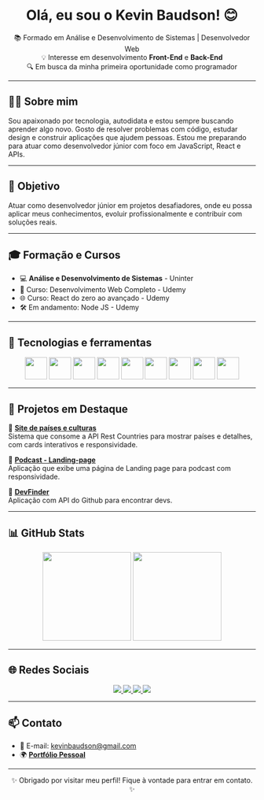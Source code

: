 <h1 align="center">Olá, eu sou o Kevin Baudson! 😊</h1>

<p align="center">
  📚 Formado em Análise e Desenvolvimento de Sistemas | Desenvolvedor Web <br>
  💡 Interesse em desenvolvimento <strong>Front-End</strong> e <strong>Back-End</strong> <br>
  🔍 Em busca da minha primeira oportunidade como programador
</p>

---

## 🧑‍💻 Sobre mim

Sou apaixonado por tecnologia, autodidata e estou sempre buscando aprender algo novo. Gosto de resolver problemas com código, estudar design e construir aplicações que ajudem pessoas. Estou me preparando para atuar como desenvolvedor júnior com foco em JavaScript, React e APIs.

---

## 🎯 Objetivo

Atuar como desenvolvedor júnior em projetos desafiadores, onde eu possa aplicar meus conhecimentos, evoluir profissionalmente e contribuir com soluções reais.

---

## 🎓 Formação e Cursos

- 💻 **Análise e Desenvolvimento de Sistemas** - Uninter 
- 📘 Curso: Desenvolvimento Web Completo - Udemy
- 🌐 Curso: React do zero ao avançado - Udemy
- 🛠️ Em andamento: Node JS - Udemy

---

## 🧰 Tecnologias e ferramentas

<div align="center">
  <img src="https://cdn.jsdelivr.net/gh/devicons/devicon/icons/html5/html5-original-wordmark.svg" width="45px" />
  <img src="https://cdn.jsdelivr.net/gh/devicons/devicon/icons/css3/css3-original-wordmark.svg" width="45px" />
  <img src="https://cdn.jsdelivr.net/gh/devicons/devicon/icons/javascript/javascript-original.svg" width="45px" />
  <img src="https://cdn.jsdelivr.net/gh/devicons/devicon/icons/react/react-original-wordmark.svg" width="45px" />
  <img src="https://cdn.jsdelivr.net/gh/devicons/devicon/icons/bootstrap/bootstrap-original-wordmark.svg" width="45px" />
  <img src="https://cdn.jsdelivr.net/gh/devicons/devicon/icons/php/php-original.svg" width="45px" />
  <img src="https://cdn.jsdelivr.net/gh/devicons/devicon/icons/mysql/mysql-original-wordmark.svg" width="45px" />
  <img src="https://cdn.jsdelivr.net/gh/devicons/devicon/icons/git/git-original.svg" width="45px" />
  <img src="https://cdn.jsdelivr.net/gh/devicons/devicon/icons/github/github-original.svg" width="45px" />
</div>

---

## 🚀 Projetos em Destaque

🔹 [**Site de países e culturas**](https://kevinbaudson.github.io/search-countries/)  
Sistema que consome a API Rest Countries para mostrar países e detalhes, com cards interativos e responsividade.

🔹 [**Podcast - Landing-page**](https://kevinbaudson.github.io/podcast/)  
Aplicação que exibe uma página de Landing page para podcast com responsividade.

🔹 [**DevFinder**](https://kevinbaudson.github.io/devfinder/)  
Aplicação com API do Github para encontrar devs.

---

## 📊 GitHub Stats

<div align="center">
  <img height="180em" src="https://github-readme-stats.vercel.app/api?username=KevinBaudson&show_icons=true&theme=radical&count_private=true" />
  <img height="180em" src="https://github-readme-stats.vercel.app/api/top-langs/?username=KevinBaudson&layout=compact&theme=radical" />
</div>

---

## 🌐 Redes Sociais

<div align="center">
  <a href="https://www.instagram.com/kevinbaudson/" target="_blank">
    <img src="https://img.shields.io/badge/Instagram-E4405F?style=for-the-badge&logo=instagram&logoColor=white" />
  </a>
  <a href="https://www.facebook.com/Kevinbaudson2/?locale=pt_BR" target="_blank">
    <img src="https://img.shields.io/badge/Facebook-1877F2?style=for-the-badge&logo=facebook&logoColor=white" />
  </a>
  <a href="https://www.linkedin.com/in/kevin-baudson-8aba0a256/" target="_blank">
    <img src="https://img.shields.io/badge/LinkedIn-0077B5?style=for-the-badge&logo=linkedin&logoColor=white" />
  </a>
  <a href="https://api.whatsapp.com/send/?phone=5528999453325&text&type=phone_number&app_absent=0" target="_blank">
    <img src="https://img.shields.io/badge/WhatsApp-25D366?style=for-the-badge&logo=whatsapp&logoColor=white" />
  </a>
</div>

---

## 📫 Contato

- 📧 E-mail: kevinbaudson@gmail.com
- 🌍 [**Portfólio Pessoal**](https://github.com/KevinBaudson/Landing-Page/) 

---

<p align="center">
  ✨ Obrigado por visitar meu perfil! Fique à vontade para entrar em contato. ✨
</p>

